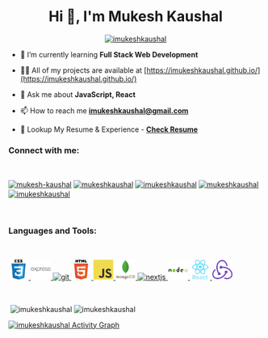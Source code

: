 <h1 align="center">Hi 👋, I'm Mukesh Kaushal</h1>


<p align="center"> <a href="https://github.com/ryo-ma/github-profile-trophy"><img src="https://github-profile-trophy.vercel.app/?username=imukeshkaushal" alt="imukeshkaushal" /></a> </p>

- 🌱 I’m currently learning **Full Stack Web Development**

- 👨‍💻 All of my projects are available at [https://imukeshkaushal.github.io/](https://imukeshkaushal.github.io/)

- 💬 Ask me about **JavaScript, React**

- 📫 How to reach me **imukeshkaushal@gmail.com**

- 📄 Lookup My Resume & Experience - **[Check Resume](https://drive.google.com/file/d/1ZrqRrRlDK5BMtD2JMXIn2Kc6hocr7j-S/view?usp=share_link)**


<h3 align="left">Connect with me:</h3>
<br/>
<p align="left">

<a href="https://linkedin.com/in/mukesh-kaushal" target="blank"><img align="center" src="https://raw.githubusercontent.com/rahuldkjain/github-profile-readme-generator/master/src/images/icons/Social/linked-in-alt.svg" alt="mukesh-kaushal" height="30" width="40" /></a>
<a href="https://codesandbox.com/mukeshkaushal" target="blank"><img align="center" src="https://raw.githubusercontent.com/rahuldkjain/github-profile-readme-generator/master/src/images/icons/Social/codesandbox.svg" alt="mukeshkaushal" height="30" width="40" /></a>
<a href="https://www.hackerrank.com/imukeshkaushal" target="blank"><img align="center" src="https://raw.githubusercontent.com/rahuldkjain/github-profile-readme-generator/master/src/images/icons/Social/hackerrank.svg" alt="imukeshkaushal" height="30" width="40" /></a>
<a href="https://www.leetcode.com/mukeshkaushal" target="blank"><img align="center" src="https://raw.githubusercontent.com/rahuldkjain/github-profile-readme-generator/master/src/images/icons/Social/leet-code.svg" alt="mukeshkaushal" height="30" width="40" /></a>
<a href="https://twitter.com/imukeshkaushal" target="blank"><img align="center" src="https://raw.githubusercontent.com/rahuldkjain/github-profile-readme-generator/master/src/images/icons/Social/twitter.svg" alt="imukeshkaushal" height="30" width="40" /></a>
</p>
<br/>

<h3 align="left">Languages and Tools:</h3>
<br/>
<p align="left"> <a href="https://www.w3schools.com/css/" target="_blank" rel="noreferrer"> <img src="https://raw.githubusercontent.com/devicons/devicon/master/icons/css3/css3-original-wordmark.svg" alt="css3" width="40" height="40"/> </a> <a href="https://expressjs.com" target="_blank" rel="noreferrer"> <img src="https://raw.githubusercontent.com/devicons/devicon/master/icons/express/express-original-wordmark.svg" alt="express" width="40" height="40"/> </a> <a href="https://git-scm.com/" target="_blank" rel="noreferrer"> <img src="https://www.vectorlogo.zone/logos/git-scm/git-scm-icon.svg" alt="git" width="40" height="40"/> </a> <a href="https://www.w3.org/html/" target="_blank" rel="noreferrer"> <img src="https://raw.githubusercontent.com/devicons/devicon/master/icons/html5/html5-original-wordmark.svg" alt="html5" width="40" height="40"/> </a> <a href="https://developer.mozilla.org/en-US/docs/Web/JavaScript" target="_blank" rel="noreferrer"> <img src="https://raw.githubusercontent.com/devicons/devicon/master/icons/javascript/javascript-original.svg" alt="javascript" width="40" height="40"/> </a> <a href="https://www.mongodb.com/" target="_blank" rel="noreferrer"> <img src="https://raw.githubusercontent.com/devicons/devicon/master/icons/mongodb/mongodb-original-wordmark.svg" alt="mongodb" width="40" height="40"/> </a> <a href="https://nextjs.org/" target="_blank" rel="noreferrer"> <img src="https://cdn.worldvectorlogo.com/logos/nextjs-2.svg" alt="nextjs" width="40" height="40" background-color = "white"/> </a> <a href="https://nodejs.org" target="_blank" rel="noreferrer"> <img src="https://raw.githubusercontent.com/devicons/devicon/master/icons/nodejs/nodejs-original-wordmark.svg" alt="nodejs" width="40" height="40"/> </a> <a href="https://reactjs.org/" target="_blank" rel="noreferrer"> <img src="https://raw.githubusercontent.com/devicons/devicon/master/icons/react/react-original-wordmark.svg" alt="react" width="40" height="40"/> </a> <a href="https://redux.js.org" target="_blank" rel="noreferrer"> <img src="https://raw.githubusercontent.com/devicons/devicon/master/icons/redux/redux-original.svg" alt="redux" width="40" height="40"/> </a> </p>
<br/>



  <div display = "flex">
  <p>&nbsp;<img align="center" src="https://github-readme-stats.vercel.app/api?username=imukeshkaushal&show_icons=true&locale=en" alt="imukeshkaushal" width = "200"/>
  <img align="center" src="https://github-readme-streak-stats.herokuapp.com/?user=imukeshkaushal&" alt="imukeshkaushal" width = "200" />
</p>
  </div>


 
 <a href="https://github.com/imukeshkaushal/github-readme-activity-graph"><img alt="imukeshkaushal Activity Graph" src="https://github-readme-activity-graph.cyclic.app/graph?username=imukeshkaushal&bg_color=FFFFFF&color=000000&line=0066FF&point=FF9900&hide_border=true" /></a>

<!--   <p>&nbsp;</p> -->
